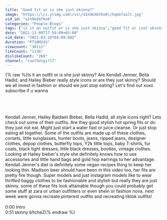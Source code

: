 ```yaml
---
title: "Good fit or is she just skinny?"
image: "https:\/\/i.ytimg.com\/vi\/oIn9eXbYkx0\/hqdefault.jpg"
vid_id: "oIn9eXbYkx0"
categories: "People-Blogs"
tags: ["is it an outfit or is she just skinny","good fit or just skinny","skinny"]
date: "2021-11-09T17:58:09+03:00"
vid_date: "2021-03-26T04:09:08Z"
duration: "PT10M24S"
viewcount: "30111"
likeCount: "1136"
dislikeCount: "269"
channel: "coolhotgirl7"
---
```

{% raw %}Is it an outfit or is she just skinny? Are Kendall Jenner, Bella Hadid, and Hailey Bieber really style icons or are they just skinny? Should we all invest in fashion or should we just stop eating? Let's find out xoxo subscribe if u wanna <br /><br /><br /><br /><br />Kendall Jenner, Hailey Baldwin Bieber, Bella Hadid, all style icons right? Lets check out some of their outfits. Are they good stylish hot spring fits or do they just not eat. Might just start a water fast or juice cleanse. Or just stop eating all together. Some of the outfits are made up of these clothes, corsets, little sunglasses, hunter boots, jeans, ripped jeans, designer clothes, depop clothes, butterfly tops, Y2k little tops, baby T-shirts, fur coats, black tight dresses, little black dresses, booties, vintage clothes. Looking at Hailey bieber's style she definitely knows how to use accessories and little hand bags and gold hop earrings to her advantage. Kendall Jenner's diet is definitely some vegan recipes thing to keep her looking thin. Madison beer should have been in this video too, her fits are pretty fire though. Super models and just instagram models like to wear thrifted baggy clothes to be fashionable and stylish but really they are just skinny. some of these fits look attainable though you could probably get some stuff at zara or urban outfitters or even shein or fashion nova. next week were gonna recreate pinterest outfits and recreating tiktok outfits!<br /><br />0:00 Intro<br />0:51 skinny b!tcheZ{% endraw %}
